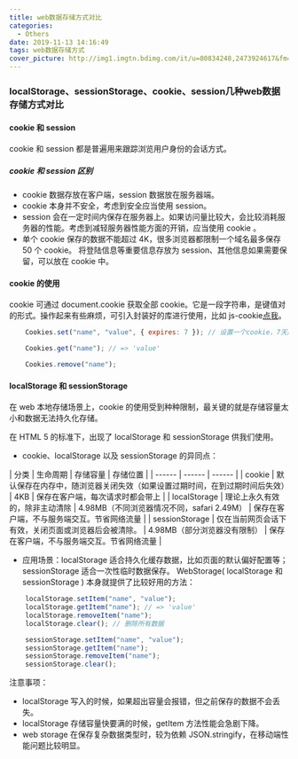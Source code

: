```yaml
---
title: web数据存储方式对比
categories:
  - Others
date: 2019-11-13 14:16:49
tags: web数据存储方式
cover_picture: http://img1.imgtn.bdimg.com/it/u=80834248,2473924617&fm=27&gp=0.jpg
---
```


### localStorage、sessionStorage、cookie、session几种web数据存储方式对比

#### cookie 和 session
cookie 和 session 都是普遍用来跟踪浏览用户身份的会话方式。
##### cookie 和 session 区别
- cookie 数据存放在客户端，session 数据放在服务器端。
- cookie 本身并不安全，考虑到安全应当使用 session。
- session 会在一定时间内保存在服务器上。如果访问量比较大，会比较消耗服务器的性能。考虑到减轻服务器性能方面的开销，应当使用 cookie 。
- 单个 cookie 保存的数据不能超过 4K，很多浏览器都限制一个域名最多保存 50 个 cookie。
将登陆信息等重要信息存放为 session、其他信息如果需要保留，可以放在 cookie 中。
#### cookie 的使用
cookie 可通过 document.cookie 获取全部 cookie。它是一段字符串，是键值对的形式。操作起来有些麻烦，可引入封装好的库进行使用，比如 js-cookie[点我](https://github.com/js-cookie/js-cookie)。
```js
    Cookies.set("name", "value", { expires: 7 }); // 设置一个cookie，7天后失效

    Cookies.get("name"); // => 'value'

    Cookies.remove("name");
```
#### localStorage 和 sessionStorage
在 web 本地存储场景上，cookie 的使用受到种种限制，最关键的就是存储容量太小和数据无法持久化存储。

在 HTML 5 的标准下，出现了 localStorage 和 sessionStorage 供我们使用。
- cookie、localStorage 以及 sessionStorage 的异同点：

| 分类 | 生命周期 | 存储容量 | 存储位置 |
| ------ | ------ | ------ |
| cookie | 默认保存在内存中，随浏览器关闭失效（如果设置过期时间，在到过期时间后失效） | 4KB | 保存在客户端，每次请求时都会带上 |
| localStorage | 理论上永久有效的，除非主动清除 | 4.98MB（不同浏览器情况不同，safari 2.49M） | 保存在客户端，不与服务端交互。节省网络流量 |
| sessionStorage | 仅在当前网页会话下有效，关闭页面或浏览器后会被清除。 | 4.98MB（部分浏览器没有限制） | 保存在客户端，不与服务端交互。节省网络流量 |

- 应用场景：localStorage 适合持久化缓存数据，比如页面的默认偏好配置等；sessionStorage 适合一次性临时数据保存。
WebStorage( localStorage 和 sessionStorage ) 本身就提供了比较好用的方法：
```js
    localStorage.setItem("name", "value");
    localStorage.getItem("name"); // => 'value'
    localStorage.removeItem("name");
    localStorage.clear(); // 删除所有数据

    sessionStorage.setItem("name", "value");
    sessionStorage.getItem("name");
    sessionStorage.removeItem("name");
    sessionStorage.clear();
```

注意事项：
- localStorage 写入的时候，如果超出容量会报错，但之前保存的数据不会丢失。
- localStorage 存储容量快要满的时候，getItem 方法性能会急剧下降。
- web storage 在保存复杂数据类型时，较为依赖 JSON.stringify，在移动端性能问题比较明显。